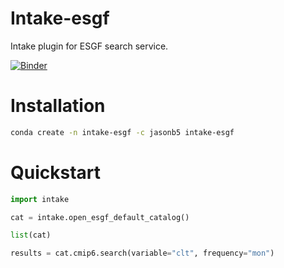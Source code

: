 # Intake-esgf
Intake plugin for ESGF search service.

[![Binder](https://mybinder.org/badge_logo.svg)](https://mybinder.org/v2/gh/jasonb5/intake-esgf/master?filepath=default_catalog.ipynb)

# Installation
```bash
conda create -n intake-esgf -c jasonb5 intake-esgf
```
# Quickstart
```python
import intake

cat = intake.open_esgf_default_catalog()

list(cat)

results = cat.cmip6.search(variable="clt", frequency="mon")
```
